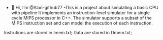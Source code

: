 - 👋 Hi, I’m @Alan-github77
-This is a project about simulating a basic CPU with pipeline
It implements an instruction-level simulator for a single cycle MIPS processor in C++. The simulator supports a subset of the MIPS instruction set and can model the execution of each instruction.

Instrutions are stored in Imem.txt;
Data are stored in Dmem.txt;

<!---
Alan-github77/Alan-github77 is a ✨ special ✨ repository because its `README.md` (this file) appears on your GitHub profile.
You can click the Preview link to take a look at your changes.
--->
